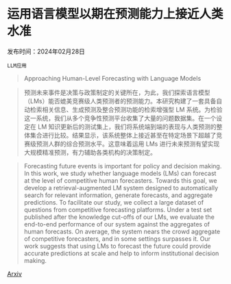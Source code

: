 # 运用语言模型以期在预测能力上接近人类水准

发布时间：2024年02月28日

`LLM应用`

> Approaching Human-Level Forecasting with Language Models

> 预测未来事件是决策与政策制定的关键所在，为此，我们探索语言模型（LMs）能否媲美竞赛级人类预测者的预测能力。本研究构建了一套具备自动检索相关信息、生成预测及整合预测功能的检索增强型 LM 系统。为检验这一系统，我们从多个竞争性预测平台收集了大量的问题数据集。在一个设定在 LM 知识更新后的测试集上，我们将系统端到端的表现与人类预测的整体集合进行比较。结果显示，该系统整体上接近甚至在特定场景下超越了竞赛级预测人群的综合预测水平。这意味着运用 LMs 进行未来预测有望实现大规模精准预测，有力辅助各类机构的决策制定。

> Forecasting future events is important for policy and decision making. In this work, we study whether language models (LMs) can forecast at the level of competitive human forecasters. Towards this goal, we develop a retrieval-augmented LM system designed to automatically search for relevant information, generate forecasts, and aggregate predictions. To facilitate our study, we collect a large dataset of questions from competitive forecasting platforms. Under a test set published after the knowledge cut-offs of our LMs, we evaluate the end-to-end performance of our system against the aggregates of human forecasts. On average, the system nears the crowd aggregate of competitive forecasters, and in some settings surpasses it. Our work suggests that using LMs to forecast the future could provide accurate predictions at scale and help to inform institutional decision making.

[Arxiv](https://arxiv.org/abs/2402.18563)